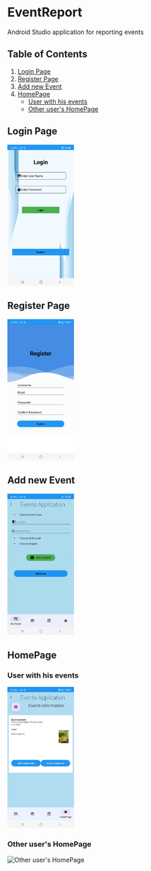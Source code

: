 # EventReport
Android Studio application for reporting events


## Table of Contents
1. [Login Page](#login-page)
2. [Register Page](#register-page)
3. [Add new Event](#add-new-event)
4. [HomePage](#homepage)
   - [User with his events](#user-with-his-events)
   - [Other user's HomePage](#other-users-homepage)

## Login Page

<img src="app/src/main/res/images/login.jpg" alt="Login Page" width="30%"/>

## Register Page

<img src="app/src/main/res/images/register.jpg" alt="Register Page" width="30%"/>

## Add new Event

<img src="app/src/main/res/images/AddEvent.gif" alt="Add new Event" width="30%"/>

## HomePage

### User with his events

<img src="app/src/main/res/images/HomePage.jpg" alt="User with his events" width="30%"/>

### Other user's HomePage

<img src="app/src/main/res/images/OtherUsersHomePage.gif" alt="Other user's HomePage" width="30%"/>
